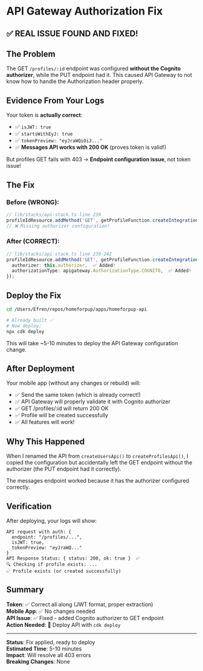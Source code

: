 # API Gateway Authorization Fix

## ✅ REAL ISSUE FOUND AND FIXED!

## The Problem

The GET `/profiles/:id` endpoint was configured **without the Cognito authorizer**, while the PUT endpoint had it. This caused API Gateway to not know how to handle the Authorization header properly.

## Evidence From Your Logs

Your token is **actually correct**:
- ✅ `isJWT: true`
- ✅ `startsWithEyJ: true`
- ✅ `tokenPreview: "eyJraWQiOiJ..."`
- ✅ **Messages API works with 200 OK** (proves token is valid!)

But profiles GET fails with 403 → **Endpoint configuration issue**, not token issue!

## The Fix

### Before (WRONG):
```typescript
// lib/stacks/api-stack.ts line 239
profileIdResource.addMethod('GET', getProfileFunction.createIntegration());
// ❌ Missing authorizer configuration!
```

### After (CORRECT):
```typescript
// lib/stacks/api-stack.ts line 239-242
profileIdResource.addMethod('GET', getProfileFunction.createIntegration(), {
  authorizer: this.authorizer,  ✅ Added!
  authorizationType: apigateway.AuthorizationType.COGNITO,  ✅ Added!
});
```

## Deploy the Fix

```bash
cd /Users/Efren/repos/homeforpup/apps/homeforpup-api

# Already built ✅
# Now deploy:
npx cdk deploy
```

This will take ~5-10 minutes to deploy the API Gateway configuration change.

## After Deployment

Your mobile app (without any changes or rebuild) will:
- ✅ Send the same token (which is already correct!)
- ✅ API Gateway will properly validate it with Cognito authorizer
- ✅ GET /profiles/:id will return 200 OK
- ✅ Profile will be created successfully
- ✅ All features will work!

## Why This Happened

When I renamed the API from `createUsersApi()` to `createProfilesApi()`, I copied the configuration but accidentally left the GET endpoint without the authorizer (the PUT endpoint had it correctly).

The messages endpoint worked because it has the authorizer configured correctly.

## Verification

After deploying, your logs will show:

```
API request with auth: {
  endpoint: "/profiles/...",
  isJWT: true,
  tokenPreview: "eyJraWQ..."
}
API Response Status: { status: 200, ok: true }  ✅
🔍 Checking if profile exists: ...
✅ Profile exists (or created successfully)
```

## Summary

**Token**: ✅ Correct all along (JWT format, proper extraction)  
**Mobile App**: ✅ No changes needed  
**API Issue**: ✅ Fixed - added Cognito authorizer to GET endpoint  
**Action Needed**: 🚀 Deploy API with `cdk deploy`

---

**Status**: Fix applied, ready to deploy  
**Estimated Time**: 5-10 minutes  
**Impact**: Will resolve all 403 errors  
**Breaking Changes**: None  

